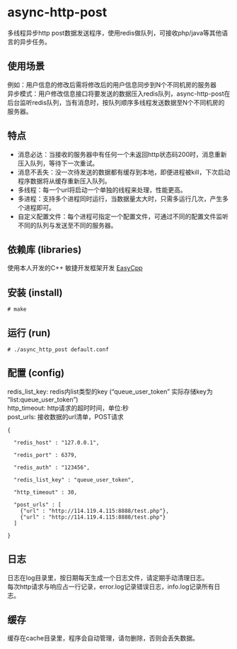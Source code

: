 # async-http-post
多线程异步http post数据发送程序，使用redis做队列，可接收php/java等其他语言的异步任务。

## 使用场景

例如：用户信息的修改后需将修改后的用户信息同步到N个不同机房的服务器  
异步模式：用户修改信息接口将要发送的数据压入redis队列，async-http-post在后台监听redis队列，当有消息时，按队列顺序多线程发送数据至N个不同机房的服务器。

## 特点

- 消息必达：当接收的服务器中有任何一个未返回http状态码200时，消息重新压入队列，等待下一次重试。
- 消息不丢失：没一次待发送的数据都有缓存到本地，即便进程被kill，下次启动程序数据将从缓存重新压入队列。
- 多线程：每一个url将启动一个单独的线程来处理，性能更高。
- 多进程：支持多个进程同时运行，当数据量太大时，只需多运行几次，产生多个进程即可。
- 自定义配置文件：每个进程可指定一个配置文件，可通过不同的配置文件监听不同的队列与发送至不同的服务器。

## 依赖库 (libraries)
使用本人开发的C++ 敏捷开发框架开发 [EasyCpp](https://github.com/onanying/easycpp)

## 安装 (install)

```
# make
```

## 运行 (run)

```
# ./async_http_post default.conf
```

## 配置 (config)

redis_list_key: redis内list类型的key (“queue_user_token” 实际存储key为 “list:queue_user_token”)  
http_timeout: http请求的超时时间，单位:秒  
post_urls: 接收数据的url清单，POST请求  

```
{

  "redis_host" : "127.0.0.1",

  "redis_port" : 6379,

  "redis_auth" : "123456",

  "redis_list_key" : "queue_user_token",

  "http_timeout" : 30,

  "post_urls" : [
    {"url" : "http://114.119.4.115:8888/test.php"},
    {"url" : "http://114.119.4.115:8888/test.php"}
  ]

}
```

## 日志

日志在log目录里，按日期每天生成一个日志文件，请定期手动清理日志。  
每次http请求与响应占一行记录，error.log记录错误日志，info.log记录所有日志。

## 缓存

缓存在cache目录里，程序会自动管理，请勿删除，否则会丢失数据。





